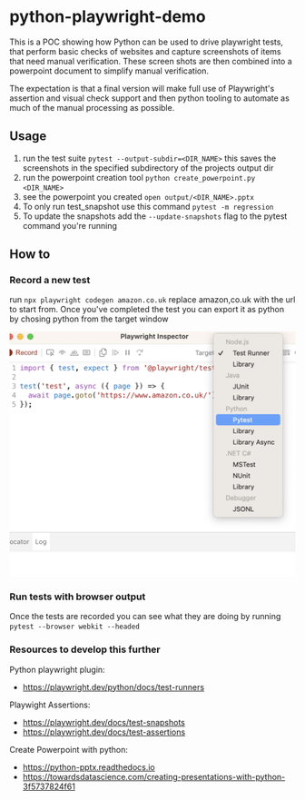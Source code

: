 # python-playwright-demo

This is a POC showing how Python can be used to drive playwright tests, that perform basic checks
of websites and capture screenshots of items that need manual verification. These screen shots are
then combined into a powerpoint document to simplify manual verification.

The expectation is that a final version will make full use of Playwright's assertion and visual check support and then python tooling to automate as much of the manual processing as possible.

## Usage

1. run the test suite `pytest --output-subdir=<DIR_NAME>` this saves the screenshots in the specified subdirectory of the projects output dir
2. run the powerpoint creation tool `python create_powerpoint.py <DIR_NAME>`
3. see the powerpoint you created `open output/<DIR_NAME>.pptx`
4. To only run test_snapshot use this command `pytest -m regression`
5. To update the snapshots add the `--update-snapshots` flag to the pytest command you're running

## How to

### Record a new test

run `npx playwright codegen amazon.co.uk` replace amazon,co.uk with the url to start from.
Once you've completed the test you can export it as python by chosing python from the target window

![target image](./assets/playwright-target.png)

### Run tests with browser output

Once the tests are recorded you can see what they are doing by running `pytest --browser webkit --headed`

### Resources to develop this further

Python playwright plugin:
* https://playwright.dev/python/docs/test-runners

Playwight Assertions:
* https://playwright.dev/docs/test-snapshots
* https://playwright.dev/docs/test-assertions

Create Powerpoint with python:
* https://python-pptx.readthedocs.io
* https://towardsdatascience.com/creating-presentations-with-python-3f5737824f61